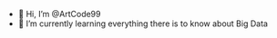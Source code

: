 - 👋 Hi, I’m @ArtCode99
- 🌱 I’m currently learning everything there is to know about Big Data


<!---
ArtCode99/ArtCode99 is a ✨ special ✨ repository because its `README.md` (this file) appears on your GitHub profile.
You can click the Preview link to take a look at your changes.
--->
